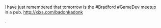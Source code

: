 I have just remembered that tomorrow is the #Bradford #GameDev meetup in a pub. http://xixs.com/badonkadonk

. 